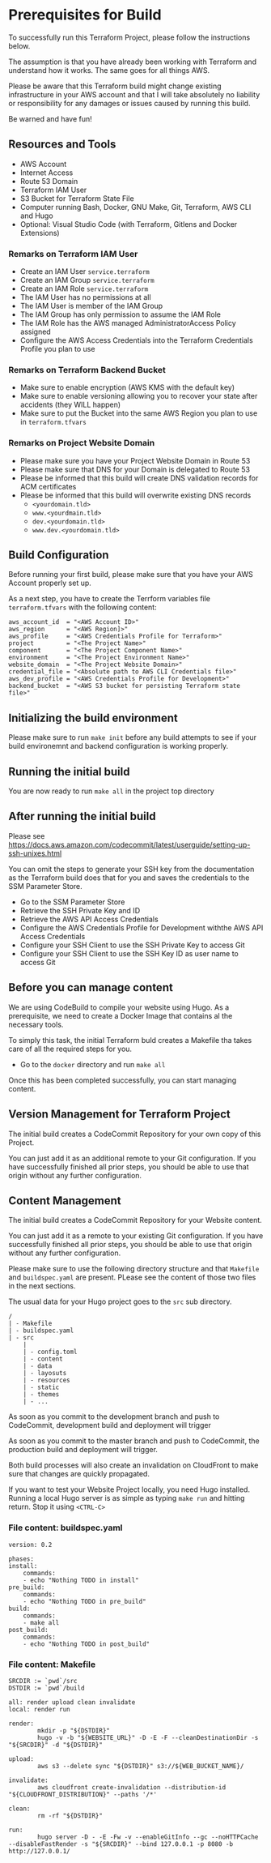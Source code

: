 # Prerequisites for Build #

To successfully run this Terraform Project, please follow the instructions below.

The assumption is that you have already been working with Terraform and understand how it works. The same goes for all things AWS.

Please be aware that this Terraform build might change existing infrastructure in your AWS account and that I will take absolutely no liability or responsibility for any damages or issues caused by running this build.

Be warned and have fun!

## Resources and Tools ##

* AWS Account
* Internet Access
* Route 53 Domain
* Terraform IAM User
* S3 Bucket for Terraform State File
* Computer running Bash, Docker, GNU Make, Git, Terraform, AWS CLI and Hugo
* Optional: Visual Studio Code (with Terraform, Gitlens and Docker Extensions)

### Remarks on Terraform IAM User ###

* Create an IAM User  `service.terraform`
* Create an IAM Group `service.terraform`
* Create an IAM Role  `service.terraform`
* The IAM User has no permissions at all
* The IAM User is member of the IAM Group
* The IAM Group has only permission to assume the IAM Role
* The IAM Role has the AWS managed AdministratorAccess Policy assigned
* Configure the AWS Access Credentials into the Terraform Credentials Profile you plan to use 

### Remarks on Terraform Backend Bucket ###

* Make sure to enable encryption (AWS KMS with the default key)
* Make sure to enable versioning allowing you to recover your state after accidents (they WILL happen)
* Make sure to put the Bucket into the same AWS Region you plan to use in `terraform.tfvars`

### Remarks on Project Website Domain ###

* Please make sure you have your Project Website Domain in Route 53
* Please make sure that DNS for your Domain is delegated to Route 53
* Please be informed that this build will create DNS validation records for ACM certificates
* Please be informed that this build will overwrite existing DNS records
    * `<yourdomain.tld>`
    * `www.<yourdmain.tld>`
    * `dev.<yourdomain.tld>`
    * `www.dev.<yourdomain.tld>`

## Build Configuration ##

Before running your first build, please make sure that you have your AWS Account properly set up.

As a next step, you have to create the Terrform variables file `terraform.tfvars` with the following content:

    aws_account_id  = "<AWS Account ID>"
    aws_region      = "<AWS Region]>"
    aws_profile     = "<AWS Credentials Profile for Terraform>"
    project         = "<The Project Name>"
    component       = "<The Project Component Name>"
    environment     = "<The Project Environment Name>"
    website_domain  = "<The Project Website Domain>"
    credential_file = "<Absolute path to AWS CLI Credentials file>"
    aws_dev_profile = "<AWS Credentials Profile for Development>"
    backend_bucket  = "<AWS S3 bucket for persisting Terraform state file>"

## Initializing the build environment ##

Please make sure to run `make init` before any build attempts to see if your build environemnt and backend configuration is working properly.

## Running the initial build ##

You are now ready to run `make all` in the project top directory

## After running the initial build ##

Please see https://docs.aws.amazon.com/codecommit/latest/userguide/setting-up-ssh-unixes.html

You can omit the steps to generate your SSH key from the documentation as the Terraform build does that for you and saves the credentials to the SSM Parameter Store.

* Go to the SSM Parameter Store
* Retrieve the SSH Private Key and ID
* Retrieve the AWS API Access Credentials
* Configure the AWS Credentials Profile for Development withthe AWS API Access Credentials
* Configure your SSH Client to use the SSH Private Key to access Git
* Configure your SSH Client to use the SSH Key ID as user name to access Git

## Before you can manage content ##

We are using CodeBuild to compile your website using Hugo. As a prerequisite, we need to create a Docker Image that contains al the necessary tools.

To simply this task, the initial Terraform buld creates a Makefile tha takes care of all the required steps for you.

* Go to the `docker` directory and run `make all`

Once this has been completed successfully, you can start managing content.

## Version Management for Terraform Project ##

The initial build creates a CodeCommit Repository for your own copy of this Project.

You can just add it as an additional remote to your Git configuration. If you have successfully finished all prior steps, you should be able to use that origin without any further configuration.

## Content Management ##

The initial build creates a CodeCommit Repository for your Website content.

You can just add it as a remote to your existing Git configuration. If you have successfully finished all prior steps, you should be able to use that origin without any further configuration.

Please make sure to use the following directory structure and that `Makefile` and `buildspec.yaml` are present. PLease see the content of those two files in the next sections.

The usual data for your Hugo project goes to the `src` sub directory.


    /
    | - Makefile
    | - buildspec.yaml
    | - src
        |
        | - config.toml
        | - content
        | - data
        | - layosuts
        | - resources
        | - static
        | - themes
        | - ...

As soon as you commit to the development branch and push to CodeCommit, development build and deployment will trigger

As soon as you commit to the master branch and push to CodeCommit, the production build and deployment will trigger.

Both build processes will also create an invalidation on CloudFront to make sure that changes are quickly propagated.

If you want to test your Website Project locally, you need Hugo installed. Running a local Hugo server is as simple as typing `make run` and hitting return. Stop it using `<CTRL-C>`

### File content: buildspec.yaml ###

    version: 0.2

    phases:
    install:
        commands:
        - echo "Nothing TODO in install"
    pre_build:
        commands:
        - echo "Nothing TODO in pre_build"
    build:
        commands:
        - make all
    post_build:
        commands:
        - echo "Nothing TODO in post_build"


### File content: Makefile ###

    SRCDIR := `pwd`/src
    DSTDIR := `pwd`/build

    all: render upload clean invalidate
    local: render run

    render:
            mkdir -p "${DSTDIR}"
            hugo -v -b "${WEBSITE_URL}" -D -E -F --cleanDestinationDir -s "${SRCDIR}" -d "${DSTDIR}"

    upload:
            aws s3 --delete sync "${DSTDIR}" s3://${WEB_BUCKET_NAME}/

    invalidate:
            aws cloudfront create-invalidation --distribution-id "${CLOUDFRONT_DISTRIBUTION}" --paths '/*'

    clean:
            rm -rf "${DSTDIR}"

    run:
            hugo server -D - -E -Fw -v --enableGitInfo --gc --noHTTPCache --disableFastRender -s "${SRCDIR}" --bind 127.0.0.1 -p 8080 -b http://127.0.0.1/
